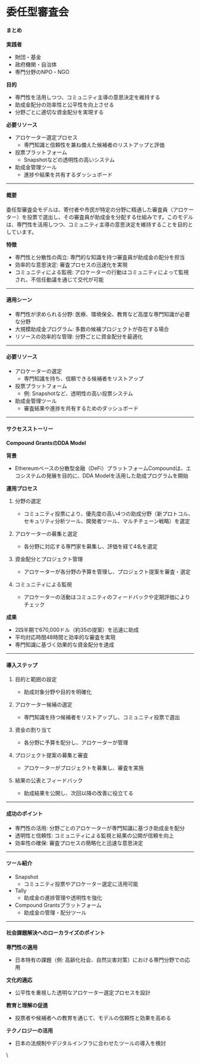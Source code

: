 # 委任型審査会

#### まとめ

**実践者**
* 財団・基金
* 政府機関・自治体
* 専門分野のNPO・NGO

**目的**
* 専門性を活用しつつ、コミュニティ主導の意思決定を維持する
* 助成金配分の効率性と公平性を向上させる
* 分野ごとに適切な資金配分を実現する

**必要リソース**
* アロケーター選定プロセス
  * 専門知識と信頼性を兼ね備えた候補者のリストアップと評価
* 投票プラットフォーム
  * Snapshotなどの透明性の高いシステム
* 助成金管理ツール
  * 進捗や結果を共有するダッシュボード

***

#### 概要

委任型審査会モデルは、寄付者や市民が特定の分野に精通した審査員（アロケーター）を投票で選出し、その審査員が助成金を分配する仕組みです。このモデルは、専門性を活用しつつ、コミュニティ主導の意思決定を維持することを目的としています。

**特徴**
* 専門性と分散性の両立: 専門的な知識を持つ審査員が助成金の配分を担当
* 効率的な意思決定: 審査プロセスの迅速化を実現
* コミュニティによる監視: アロケーターの行動はコミュニティによって監視され、不信任動議を通じて交代が可能

***

#### 適用シーン

* 専門性が求められる分野: 医療、環境保全、教育など高度な専門知識が必要な分野
* 大規模助成金プログラム: 多数の候補プロジェクトが存在する場合
* リソースの効率的な管理: 分野ごとに資金配分を最適化

***

#### 必要リソース

* アロケーターの選定
  * 専門知識を持ち、信頼できる候補者をリストアップ
* 投票プラットフォーム
  * 例: Snapshotなど、透明性の高い投票システム
* 助成金管理ツール
  * 審査結果や進捗を共有するためのダッシュボード

***

#### サクセスストーリー

**Compound GrantsのDDA Model**

**背景**
* Ethereumベースの分散型金融（DeFi）プラットフォームCompoundは、エコシステムの発展を目的に、DDA Modelを活用した助成プログラムを開始

**運用プロセス**

1. 分野の選定
   * コミュニティ投票により、優先度の高い4つの助成分野（新プロトコル、セキュリティ分析ツール、開発者ツール、マルチチェーン戦略）を選定

2. アロケーターの募集と選定
   * 各分野に対応する専門家を募集し、評価を経て4名を選定

3. 資金配分とプロジェクト管理
   * アロケーターが各分野の予算を管理し、プロジェクト提案を審査・選定

4. コミュニティによる監視
   * アロケーターの活動はコミュニティのフィードバックや定期評価によりチェック

**成果**
* 2四半期で670,000ドル（約35の提案）を迅速に助成
* 平均対応時間48時間と効率的な審査を実現
* 専門知識に基づく効果的な資金配分を達成

***

#### 導入ステップ

1. 目的と範囲の設定
   * 助成対象分野や目的を明確化

2. アロケーター候補の選定
   * 専門知識を持つ候補者をリストアップし、コミュニティ投票で選出

3. 資金の割り当て
   * 各分野に予算を配分し、アロケーターが管理

4. プロジェクト提案の募集と審査
   * アロケーターがプロジェクトを募集し、審査を実施

5. 結果の公表とフィードバック
   * 助成結果を公開し、次回以降の改善に役立てる

***

#### 成功のポイント

* 専門性の活用: 分野ごとのアロケーターが専門知識に基づき助成金を配分
* 透明性と信頼性: コミュニティによる監視と結果の公開が信頼を向上
* 効率性の確保: 審査プロセスの簡略化と迅速な意思決定

***

#### ツール紹介

* Snapshot
  * コミュニティ投票やアロケーター選定に活用可能
* Tally
  * 助成金の進捗管理や透明性を強化
* Compound Grantsプラットフォーム
  * 助成金の管理・配分ツール

***

#### 社会課題解決へのローカライズのポイント

**専門性の適用**
* 日本特有の課題（例: 高齢化社会、自然災害対策）における専門分野での応用

**文化的適応**
* 公平性を重視した透明なアロケーター選定プロセスを設計

**教育と理解の促進**
* 投票者や候補者への教育を通じて、モデルの信頼性と効果を高める

**テクノロジーの活用**
* 日本の法規制やデジタルインフラに合わせたツールの導入を検討

\
